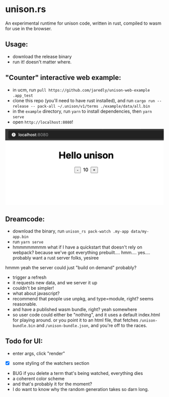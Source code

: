 # unison.rs

An experimental runtime for unison code, written in rust, compiled to wasm for use in the browser.

## Usage:

- download the release binary
- run it! doesn't matter where.




## "Counter" interactive web example:

- in ucm, run `pull https://github.com/jaredly/unison-web-example .app_test`
- clone this repo (you'll need to have rust installed), and run `cargo run --release -- pack-all ~/.unison/v1/terms ./example/data/all.bin`
- in the `example` directory, run `yarn` to install dependencies, then `yarn serve`
- open `http://localhost:8080`!

![screenshot](./screenshot.png)


## Dreamcode:

- download the binary, run `unison_rs pack-watch .my-app data/my-app.bin`
- run `yarn serve`
- hmmmmmmmm what if I have a quickstart that doesn't rely on webpack? because we've got everything prebuilt.... hmm.... yes.... probably want a rust server folks, yesiree

hmmm yeah the server could just "build on demand" probably?
- trigger a refresh
- it requests new data, and we server it up
- couldn't be simpler!
- what about javascript?
- recommend that people use unpkg, and type=module, right? seems reasonable.
- and have a published wasm bundle, right? yeah somewhere
- so user code could either be "nothing", and it uses a default index.html for playing around. or you point it to an html file, that fetches `/unison-bundle.bin` and `/unison-bundle.json`, and you're off to the races.

## Todo for UI:

- enter args, click "render"
- [x] some styling of the watchers section
- BUG if you delete a term that's being watched, everything dies
- a coherent color scheme
- and that's probably it for the moment?
- I do want to know why the random generation takes so darn long.